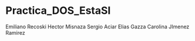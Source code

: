 # Practica_DOS_EstaSI

Emiliano Recoski
Hector Misnaza
Sergio Aciar
Elias Gazza
Carolina JImenez Ramirez

